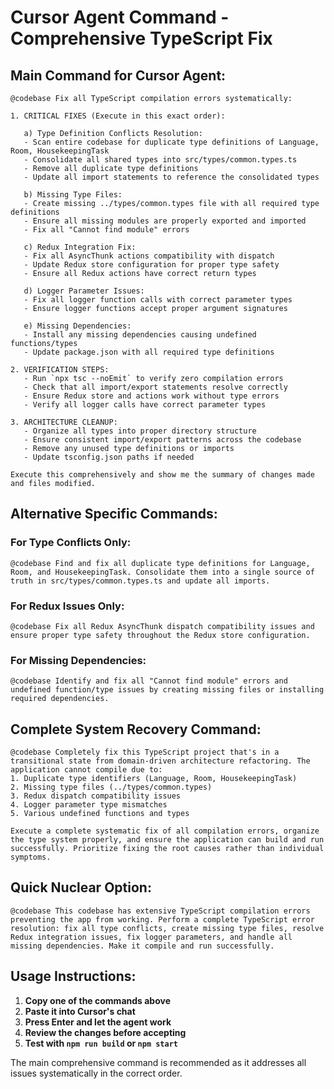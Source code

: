 # Cursor Agent Command - Comprehensive TypeScript Fix

## Main Command for Cursor Agent:

```
@codebase Fix all TypeScript compilation errors systematically:

1. CRITICAL FIXES (Execute in this exact order):

   a) Type Definition Conflicts Resolution:
   - Scan entire codebase for duplicate type definitions of Language, Room, HousekeepingTask
   - Consolidate all shared types into src/types/common.types.ts
   - Remove all duplicate type definitions
   - Update all import statements to reference the consolidated types

   b) Missing Type Files:
   - Create missing ../types/common.types file with all required type definitions
   - Ensure all missing modules are properly exported and imported
   - Fix all "Cannot find module" errors

   c) Redux Integration Fix:
   - Fix all AsyncThunk actions compatibility with dispatch
   - Update Redux store configuration for proper type safety
   - Ensure all Redux actions have correct return types

   d) Logger Parameter Issues:
   - Fix all logger function calls with correct parameter types
   - Ensure logger functions accept proper argument signatures

   e) Missing Dependencies:
   - Install any missing dependencies causing undefined functions/types
   - Update package.json with all required type definitions

2. VERIFICATION STEPS:
   - Run `npx tsc --noEmit` to verify zero compilation errors
   - Check that all import/export statements resolve correctly
   - Ensure Redux store and actions work without type errors
   - Verify all logger calls have correct parameter types

3. ARCHITECTURE CLEANUP:
   - Organize all types into proper directory structure
   - Ensure consistent import/export patterns across the codebase
   - Remove any unused type definitions or imports
   - Update tsconfig.json paths if needed

Execute this comprehensively and show me the summary of changes made and files modified.
```

## Alternative Specific Commands:

### For Type Conflicts Only:

```
@codebase Find and fix all duplicate type definitions for Language, Room, and HousekeepingTask. Consolidate them into a single source of truth in src/types/common.types.ts and update all imports.
```

### For Redux Issues Only:

```
@codebase Fix all Redux AsyncThunk dispatch compatibility issues and ensure proper type safety throughout the Redux store configuration.
```

### For Missing Dependencies:

```
@codebase Identify and fix all "Cannot find module" errors and undefined function/type issues by creating missing files or installing required dependencies.
```

## Complete System Recovery Command:

```
@codebase Completely fix this TypeScript project that's in a transitional state from domain-driven architecture refactoring. The application cannot compile due to:
1. Duplicate type identifiers (Language, Room, HousekeepingTask)
2. Missing type files (../types/common.types)
3. Redux dispatch compatibility issues
4. Logger parameter type mismatches
5. Various undefined functions and types

Execute a complete systematic fix of all compilation errors, organize the type system properly, and ensure the application can build and run successfully. Prioritize fixing the root causes rather than individual symptoms.
```

## Quick Nuclear Option:

```
@codebase This codebase has extensive TypeScript compilation errors preventing the app from working. Perform a complete TypeScript error resolution: fix all type conflicts, create missing type files, resolve Redux integration issues, fix logger parameters, and handle all missing dependencies. Make it compile and run successfully.
```

## Usage Instructions:

1. **Copy one of the commands above**
2. **Paste it into Cursor's chat**
3. **Press Enter and let the agent work**
4. **Review the changes before accepting**
5. **Test with `npm run build` or `npm start`**

The main comprehensive command is recommended as it addresses all issues systematically in the correct order.
